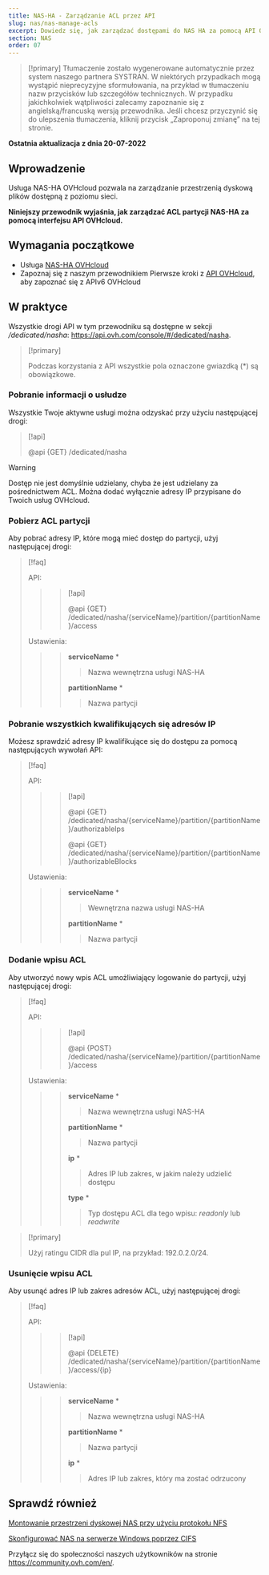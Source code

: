```yaml
---
title: NAS-HA - Zarządzanie ACL przez API
slug: nas/nas-manage-acls
excerpt: Dowiedz się, jak zarządzać dostępami do NAS HA za pomocą API OVHcloud
section: NAS
order: 07
---
```


> [!primary]
> Tłumaczenie zostało wygenerowane automatycznie przez system naszego partnera SYSTRAN. W niektórych przypadkach mogą wystąpić nieprecyzyjne sformułowania, na przykład w tłumaczeniu nazw przycisków lub szczegółów technicznych. W przypadku jakichkolwiek wątpliwości zalecamy zapoznanie się z angielską/francuską wersją przewodnika. Jeśli chcesz przyczynić się do ulepszenia tłumaczenia, kliknij przycisk „Zaproponuj zmianę” na tej stronie.
> 

**Ostatnia aktualizacja z dnia 20-07-2022**

## Wprowadzenie

Usługa NAS-HA OVHcloud pozwala na zarządzanie przestrzenią dyskową plików dostępną z poziomu sieci.

**Niniejszy przewodnik wyjaśnia, jak zarządzać ACL partycji NAS-HA za pomocą interfejsu API OVHcloud.**

## Wymagania początkowe

- Usługa [NAS-HA OVHcloud](https://www.ovh.pl/nas/)
- Zapoznaj się z naszym przewodnikiem Pierwsze kroki z [API OVHcloud](https://docs.ovh.com/pl/storage/api/first-steps-with-ovh-api), aby zapoznać się z APIv6 OVHcloud

## W praktyce

Wszystkie drogi API w tym przewodniku są dostępne w sekcji */dedicated/nasha*: <https://api.ovh.com/console/#/dedicated/nasha>.

> [!primary]
>
> Podczas korzystania z API wszystkie pola oznaczone gwiazdką (\*) są obowiązkowe.
>

### Pobranie informacji o usłudze

Wszystkie Twoje aktywne usługi można odzyskać przy użyciu następującej drogi:

> [!api]
>
> @api {GET} /dedicated/nasha
>

> [!warning]
>
> Dostęp nie jest domyślnie udzielany, chyba że jest udzielany za pośrednictwem ACL. Można dodać wyłącznie adresy IP przypisane do Twoich usług OVHcloud.
>

### Pobierz ACL partycji

Aby pobrać adresy IP, które mogą mieć dostęp do partycji, użyj następującej drogi:

> [!faq]
>
> API:
>
>> > [!api]
>> >
>> > @api {GET} /dedicated/nasha/{serviceName}/partition/{partitionName}/access
>> >
>>
>
> Ustawienia:
>
>> > **serviceName** *
>> >
>> >> Nazwa wewnętrzna usługi NAS-HA
>> >
>> > **partitionName** *
>> >
>> >> Nazwa partycji
>

### Pobranie wszystkich kwalifikujących się adresów IP

Możesz sprawdzić adresy IP kwalifikujące się do dostępu za pomocą następujących wywołań API:

> [!faq]
>
> API:
>
>> > [!api]
>> >
>> > @api {GET} /dedicated/nasha/{serviceName}/partition/{partitionName}/authorizableIps
>> >
>> > @api {GET} /dedicated/nasha/{serviceName}/partition/{partitionName}/authorizableBlocks
>> >
>>
>
> Ustawienia:
>
>> > **serviceName** *
>> >
>> >> Wewnętrzna nazwa usługi NAS-HA
>> >
>> > **partitionName** *
>> >
>> >> Nazwa partycji
>

### Dodanie wpisu ACL

Aby utworzyć nowy wpis ACL umożliwiający logowanie do partycji, użyj następującej drogi:

> [!faq]
>
> API:
>
>> > [!api]
>> >
>> > @api {POST} /dedicated/nasha/{serviceName}/partition/{partitionName}/access
>> >
>>
>
> Ustawienia:
>
>> > **serviceName** *
>> >
>> >> Nazwa wewnętrzna usługi NAS-HA
>> >
>> > **partitionName** *
>> >
>> >> Nazwa partycji
>> >
>> > **ip** *
>> >
>> >> Adres IP lub zakres, w jakim należy udzielić dostępu
>> >
>> > **type** *
>> >
>> >> Typ dostępu ACL dla tego wpisu: *readonly* lub *readwrite*
>

> [!primary]
>
> Użyj ratingu CIDR dla pul IP, na przykład: 192.0.2.0/24.
>

### Usunięcie wpisu ACL

Aby usunąć adres IP lub zakres adresów ACL, użyj następującej drogi:

> [!faq]
>
> API:
>
>> > [!api]
>> >
>> > @api {DELETE} /dedicated/nasha/{serviceName}/partition/{partitionName}/access/{ip}
>> >
>>
>
> Ustawienia:
>
>> > **serviceName** *
>> >
>> >> Nazwa wewnętrzna usługi NAS-HA
>> >
>> > **partitionName** *
>> >
>> >> Nazwa partycji
>> >
>> > **ip** *
>> >
>> >> Adres IP lub zakres, który ma zostać odrzucony
>

## Sprawdź również

[Montowanie przestrzeni dyskowej NAS przy użyciu protokołu NFS](https://docs.ovh.com/pl/storage/api/nas-nfs)

[Skonfigurować NAS na serwerze Windows poprzez CIFS](https://docs.ovh.com/pl/storage/api/nas-cifs)

Przyłącz się do społeczności naszych użytkowników na stronie <https://community.ovh.com/en/>.